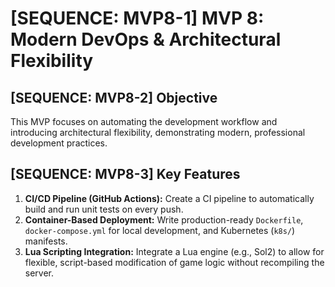 # [SEQUENCE: MVP8-1] MVP 8: Modern DevOps & Architectural Flexibility

## [SEQUENCE: MVP8-2] Objective
This MVP focuses on automating the development workflow and introducing architectural flexibility, demonstrating modern, professional development practices.

## [SEQUENCE: MVP8-3] Key Features
1.  **CI/CD Pipeline (GitHub Actions):** Create a CI pipeline to automatically build and run unit tests on every push.
2.  **Container-Based Deployment:** Write production-ready `Dockerfile`, `docker-compose.yml` for local development, and Kubernetes (`k8s/`) manifests.
3.  **Lua Scripting Integration:** Integrate a Lua engine (e.g., Sol2) to allow for flexible, script-based modification of game logic without recompiling the server.
